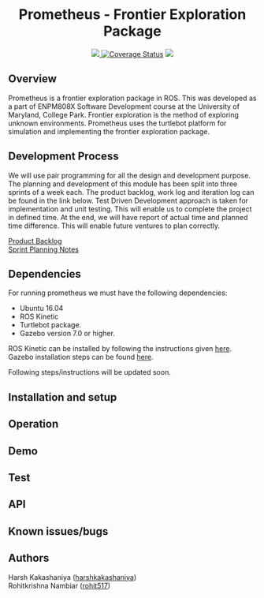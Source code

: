 <h1 align="center"> Prometheus - Frontier Exploration Package</h1>
<p align="center">
<a href="https://travis-ci.org/rohit517/prometheus_frontier_explorer">
<img src="https://travis-ci.org/rohit517/prometheus_frontier_fxplorer.svg?branch=master">
</a>
<a href='https://coveralls.io/github/rohit517/prometheus_frontier_explorer?branch=master'><img src='https://coveralls.io/repos/github/rohit517/prometheus_frontier_explorer/badge.svg?branch=master' alt='Coverage Status' /></a>
<a href='https://github.com/rohit517/prometheus_frontier_explorer/blob/master/LICENSE'><img src='https://img.shields.io/badge/License-BSD%203--Clause-blue.svg'/></a>
</p>

## Overview

Prometheus is a frontier exploration package in ROS. This was developed as a part of ENPM808X Software Development course at the University of Maryland, College Park.
Frontier exploration is the method of exploring unknown environments. Prometheus uses the turtlebot platform for simulation and implementing the frontier exploration 
package. 

## Development Process

We will use pair programming for all the design and development purpose. The planning and development of this module has been split into three sprints of a week each. 
The product backlog, work log and iteration log can be found in the link below. Test Driven Development approach is taken for implementation and unit testing. 
This will enable us to complete the project in defined time. At the end, we will have report of actual time and planned time difference. This will enable future ventures 
to plan correctly.

[Product Backlog](https://docs.google.com/spreadsheets/d/1WyqjxLJYhD7yKD_-subkLtXecHzkrexpV9mALVQkXeg/edit?usp=sharing) <br />
[Sprint Planning Notes](https://docs.google.com/document/d/1KBs8nIbSC2j8wkA-MLAoiLhvDDQ5_QhBMDhgUkwR7bk/edit?usp=sharing)

## Dependencies
For running prometheus we must have the following dependencies:

- Ubuntu 16.04
- ROS Kinetic 
- Turtlebot package.
- Gazebo version 7.0 or higher.

ROS Kinetic can be installed by following the instructions given [here](http://wiki.ros.org/kinetic/Installation). Gazebo installation steps can be found [here](http://gazebosim.org/tutorials?cat=guided_b&tut=guided_b1). 


Following steps/instructions will be updated soon. 

## Installation and setup

## Operation

## Demo

## Test

## API

## Known issues/bugs

## Authors
Harsh Kakashaniya ([harshkakashaniya](https://github.com/harshkakashaniya))<br />
Rohitkrishna Nambiar ([rohit517](https://github.com/rohit517))



